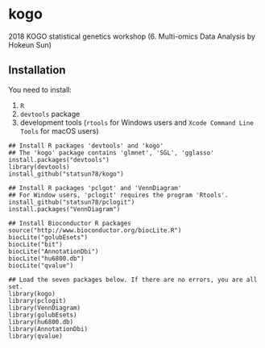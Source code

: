 # kogo
2018 KOGO statistical genetics workshop
(6. Multi-omics Data Analysis by Hokeun Sun)

## Installation
You need to install:

1. `R` 
2. `devtools` package
3. development tools (`rtools` for Windows users and `Xcode Command Line Tools` for macOS users)

```
## Install R packages 'devtools' and 'kogo'
## The 'kogo' package contains 'glmnet', 'SGL', 'gglasso'
install.packages("devtools")
library(devtools)
install_github("statsun78/kogo")

## Install R packages 'pclgot' and 'VennDiagram'
## For Window users, 'pclogit' requires the program 'Rtools'.
install_github("statsun78/pclogit")
install.packages("VennDiagram")

## Install Bioconductor R packages
source("http://www.bioconductor.org/biocLite.R")
biocLite("golubEsets")
biocLite("bit")
biocLite("AnnotationDbi")
biocLite("hu6800.db")
biocLite("qvalue")

## Load the seven packages below. If there are no errors, you are all set.
library(kogo)
library(pclogit)
library(VennDiagram)
library(golubEsets)
library(hu6800.db)
library(AnnotationDbi)
library(qvalue)
```
